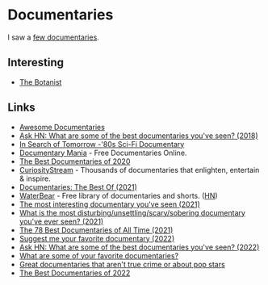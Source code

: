 # Documentaries

I saw a [few documentaries](https://letterboxd.com/nikitavoloboev/films/genre/documentary/).

## Interesting

- [The Botanist](https://www.youtube.com/watch?v=Yv_pJh9hKcA)

## Links

- [Awesome Documentaries](https://github.com/learn-anything/documentaries)
- [Ask HN: What are some of the best documentaries you've seen? (2018)](https://news.ycombinator.com/item?id=18085765)
- [In Search of Tomorrow -'80s Sci-Fi Documentary](https://www.kickstarter.com/projects/creatorvc/in-search-of-tomorrow-80s-sci-fi-documentary)
- [Documentary Mania](https://www.documentarymania.com/) - Free Documentaries Online.
- [The Best Documentaries of 2020](https://www.indiewire.com/2020/12/best-documentaries-2020-1234604321/)
- [CuriosityStream](https://curiositystream.com/) - Thousands of documentaries that enlighten, entertain & inspire.
- [Documentaries: The Best Of (2021)](https://www.reddit.com/r/MovieSuggestions/comments/pb7ue0/documentaries_the_best_of/)
- [WaterBear](https://www.waterbear.com/) - Free library of documentaries and shorts. ([HN](https://news.ycombinator.com/item?id=28413951))
- [The most interesting documentary you've seen (2021)](https://www.reddit.com/r/MovieSuggestions/comments/qkpd18/the_most_interesting_documentary_youve_seen_is/)
- [What is the most disturbing/unsettling/scary/sobering documentary you've ever seen? (2021)](https://www.reddit.com/r/MovieSuggestions/comments/qx65g1/what_is_the_most/)
- [The 78 Best Documentaries of All Time (2021)](https://www.vogue.com/article/best-documentaries-of-all-time)
- [Suggest me your favorite documentary (2022)](https://www.reddit.com/r/MovieSuggestions/comments/sgh50m/suggest_me_your_favourite_documentary/)
- [Ask HN: What are some of the best documentaries you've seen? (2022)](https://news.ycombinator.com/item?id=32799789)
- [What are some of your favorite documentaries?](https://twitter.com/michael_nielsen/status/1569122080096161794)
- [Great documentaries that aren't true crime or about pop stars](https://twitter.com/levelsio/status/1581690458664640514)
- [The Best Documentaries of 2022](https://nonfics.com/best-documentaries-2022/)
